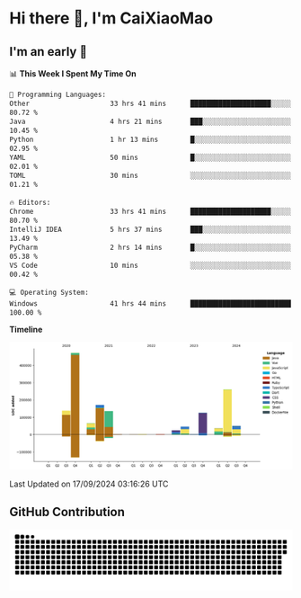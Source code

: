 # Hi there 👋, I'm CaiXiaoMao

## I'm an early 🐤
<!--START_SECTION:waka-->
📊 **This Week I Spent My Time On** 

```text
💬 Programming Languages: 
Other                    33 hrs 41 mins      ████████████████████░░░░░   80.72 % 
Java                     4 hrs 21 mins       ███░░░░░░░░░░░░░░░░░░░░░░   10.45 % 
Python                   1 hr 13 mins        █░░░░░░░░░░░░░░░░░░░░░░░░   02.95 % 
YAML                     50 mins             █░░░░░░░░░░░░░░░░░░░░░░░░   02.01 % 
TOML                     30 mins             ░░░░░░░░░░░░░░░░░░░░░░░░░   01.21 % 

🔥 Editors: 
Chrome                   33 hrs 41 mins      ████████████████████░░░░░   80.70 % 
IntelliJ IDEA            5 hrs 37 mins       ███░░░░░░░░░░░░░░░░░░░░░░   13.49 % 
PyCharm                  2 hrs 14 mins       █░░░░░░░░░░░░░░░░░░░░░░░░   05.38 % 
VS Code                  10 mins             ░░░░░░░░░░░░░░░░░░░░░░░░░   00.42 % 

💻 Operating System: 
Windows                  41 hrs 44 mins      █████████████████████████   100.00 % 
```

**Timeline**

![Lines of Code chart](https://raw.githubusercontent.com/caixiaomao/caixiaomao/main/assets/bar_graph.png)


 Last Updated on 17/09/2024 03:16:26 UTC
<!--END_SECTION:waka-->

## GitHub Contribution
<picture>
  <source media="(prefers-color-scheme: dark)" srcset="/dist/snake/github-contribution-grid-snake-dark.svg" />
  <source media="(prefers-color-scheme: light)" srcset="/dist/snake/github-contribution-grid-snake.svg" />
  <img alt="github contribution grid snake animation" src="/dist/snake/github-contribution-grid-snake.svg" />
</picture>
